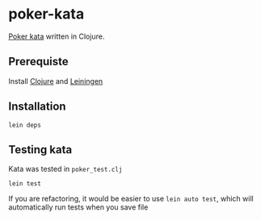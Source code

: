 # poker-kata

[Poker kata](http://codingdojo.org/kata/PokerHands/?fbclid=IwAR0dkl82jQEAyqWctS-Oa8ZorX9MIqdDCyt4JOCtE_mQS9n3FVburTIAPUw) written in Clojure.

## Prerequiste

Install [Clojure](https://clojure.org/guides/getting_started) and [Leiningen](https://leiningen.org/)

## Installation

```
lein deps
```

## Testing kata

Kata was tested in `poker_test.clj`

```
lein test
```

If you are refactoring, it would be easier to use `lein auto test`, which will automatically run tests when you save file
